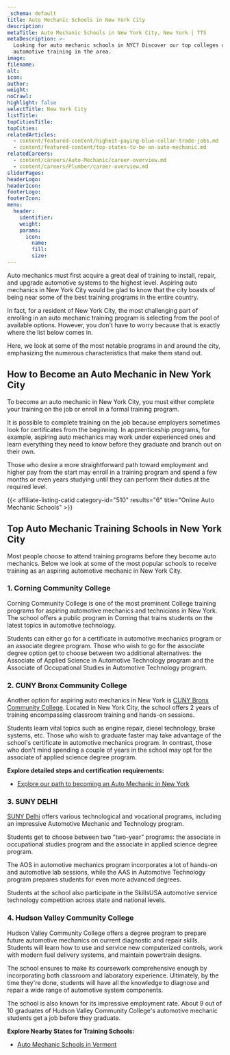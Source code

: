 ```yaml
---
_schema: default
title: Auto Mechanic Schools in New York City
description:
metaTitle: Auto Mechanic Schools in New York City, New York | TTS
metaDescription: >-
  Looking for auto mechanic schools in NYC? Discover our top colleges offering
  automotive training in the area.
image:
filename:
alt:
icon:
author:
weight:
noCrawl:
highlight: false
selectTitle: New York City
listTitle:
topCitiesTitle:
topCities:
relatedArticles:
  - content/featured-content/highest-paying-blue-collar-trade-jobs.md
  - content/featured-content/top-states-to-be-an-auto-mechanic.md
relatedCareers:
  - content/careers/Auto-Mechanic/career-overview.md
  - content/careers/Plumber/career-overview.md
sliderPages:
headerLogo:
headerIcon:
footerLogo:
footerIcon:
menu:
  header:
    identifier:
    weight:
    params:
      icon:
        name:
        fill:
        size:
---
```

Auto mechanics must first acquire a great deal of training to install, repair, and upgrade automotive systems to the highest level. Aspiring auto mechanics in New York City would be glad to know that the city boasts of being near some of the best training programs in the entire country.

In fact, for a resident of New York City, the most challenging part of enrolling in an auto mechanic training program is selecting from the pool of available options. However, you don't have to worry because that is exactly where the list below comes in.

Here, we look at some of the most notable programs in and around the city, emphasizing the numerous characteristics that make them stand out.

## **How to Become an Auto Mechanic in New York City**

To become an auto mechanic in New York City, you must either complete your training on the job or enroll in a formal training program.

It is possible to complete training on the job because employers sometimes look for certificates from the beginning. In apprenticeship programs, for example, aspiring auto mechanics may work under experienced ones and learn everything they need to know before they graduate and branch out on their own.

Those who desire a more straightforward path toward employment and higher pay from the start may enroll in a training program and spend a few months or even years studying until they can perform their duties at the required level.

{{< affiliate-listing-catid category-id="510" results="6" title="Online Auto Mechanic Schools" >}}

## **Top Auto Mechanic Training Schools in New York City**

Most people choose to attend training programs before they become auto mechanics. Below we look at some of the most popular schools to receive training as an aspiring automotive mechanic in New York City.

### **1\. Corning Community College**

Corning Community College is one of the most prominent College training programs for aspiring automotive mechanics and technicians in New York. The school offers a public program in Corning that trains students on the latest topics in automotive technology.

Students can either go for a certificate in automotive mechanics program or an associate degree program. Those who wish to go for the associate degree option get to choose between two additional alternatives: the Associate of Applied Science in Automotive Technology program and the Associate of Occupational Studies in Automotive Technology program.

### **2\. CUNY Bronx Community College**

Another option for aspiring auto mechanics in New York is [CUNY Bronx Community College](https://www.bcc.cuny.edu/). Located in New York City, the school offers 2 years of training encompassing classroom training and hands-on sessions.

Students learn vital topics such as engine repair, diesel technology, brake systems, etc. Those who wish to graduate faster may take advantage of the school's certificate in automotive mechanics program. In contrast, those who don't mind spending a couple of years in the school may opt for the associate of applied science degree program.

**Explore detailed steps and certification requirements:**

* [Explore our path to becoming an Auto Mechanic in New York](https://toptradeschools.com/near-you/auto-mechanic/new-york)

### **3\. SUNY DELHI**

[SUNY Delhi](https://www.delhi.edu/) offers various technological and vocational programs, including an impressive Automotive Mechanic and Technology program.

Students get to choose between two "two-year" programs: the associate in occupational studies program and the associate in applied science degree program.

The AOS in automotive mechanics program incorporates a lot of hands-on and automotive lab sessions, while the AAS in Automotive Technology program prepares students for even more advanced degrees.

Students at the school also participate in the SkillsUSA automotive service technology competition across state and national levels.

### **4\. Hudson Valley Community College**

Hudson Valley Community College offers a degree program to prepare future automotive mechanics on current diagnostic and repair skills. Students will learn how to use and service new computerized controls, work with modern fuel delivery systems, and maintain powertrain designs.

The school ensures to make its coursework comprehensive enough by incorporating both classroom and laboratory experience. Ultimately, by the time they're done, students will have all the knowledge to diagnose and repair a wide range of automotive system components.

The school is also known for its impressive employment rate. About 9 out of 10 graduates of Hudson Valley Community College's automotive mechanic students get a job before they graduate.

**Explore Nearby States for Training Schools:**

* [Auto Mechanic Schools in Vermont](https://toptradeschools.com/near-you/auto-mechanic/vermont/)